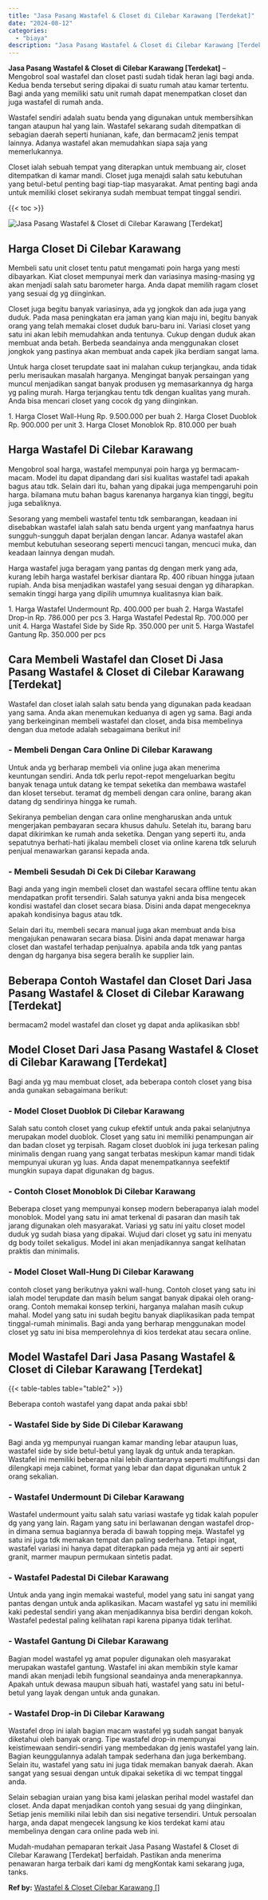 ```yaml
---
title: "Jasa Pasang Wastafel & Closet di Cilebar Karawang [Terdekat]"
date: "2024-08-12"
categories: 
  - "biaya"
description: "Jasa Pasang Wastafel & Closet di Cilebar Karawang [Terdekat]. Mudah-mudahan pemaparan terkait Jasa Pasang Wastafel & Closet di Cilebar Karawang [Terdekat]..."
---
```


**Jasa Pasang Wastafel & Closet di Cilebar Karawang \[Terdekat\]** – Mengobrol soal wastafel dan closet pasti sudah tidak heran lagi bagi anda. Kedua benda tersebut sering dipakai di suatu rumah atau kamar tertentu. Bagi anda yang memiliki satu unit rumah dapat menempatkan closet dan juga wastafel di rumah anda.

Wastafel sendiri adalah suatu benda yang digunakan untuk membersihkan tangan ataupun hal yang lain. Wastafel sekarang sudah ditempatkan di sebagian daerah seperti hunianan, kafe, dan bermacam2 jenis tempat lainnya. Adanya wastafel akan memudahkan siapa saja yang memerlukannya.

Closet ialah sebuah tempat yang diterapkan untuk membuang air, closet ditempatkan di kamar mandi. Closet juga menajdi salah satu kebutuhan yang betul-betul penting bagi tiap-tiap masyarakat. Amat penting bagi anda untuk memiliki closet sekiranya sudah membuat tempat tinggal sendiri.

{{< toc >}}

![Jasa Pasang Wastafel & Closet di Cilebar Karawang [Terdekat]](/images/wastafel-closet-murah46.png)

## Harga Closet Di Cilebar Karawang

Membeli satu unit closet tentu patut mengamati poin harga yang mesti dibayarkan. Kiat closet mempunyai merk dan variasinya masing-masing yg akan menjadi salah satu barometer harga. Anda dapat memilih ragam closet yang sesuai dg yg diinginkan.

Closet juga begitu banyak variasinya, ada yg jongkok dan ada juga yang duduk. Pada masa peningkatan era jaman yang kian maju ini, begitu banyak orang yang telah memakai closet duduk baru-baru ini. Variasi closet yang satu ini akan lebih memudahkan anda tentunya. Cukup dengan duduk akan membuat anda betah. Berbeda seandainya anda menggunakan closet jongkok yang pastinya akan membuat anda capek jika berdiam sangat lama.

Untuk harga closet terupdate saat ini malahan cukup terjangkau, anda tidak perlu merisaukan masalah harganya. Mengingat banyak persaingan yang muncul menjadikan sangat banyak produsen yg memasarkannya dg harga yg paling murah. Harga terjangkau tentu tdk dengan kualitas yang murah. Anda bisa mencari closet yang cocok dg yang diinginkan.

1\. Harga Closet Wall-Hung Rp. 9.500.000 per buah 2. Harga Closet Duoblok Rp. 900.000 per unit 3. Harga Closet Monoblok Rp. 810.000 per buah

## Harga Wastafel Di Cilebar Karawang

Mengobrol soal harga, wastafel mempunyai poin harga yg bermacam-macam. Model itu dapat dipandang dari sisi kualitas wastafel tadi apakah bagus atau tdk. Selain dari itu, bahan yang dipakai juga mempengaruhi poin harga. bilamana mutu bahan bagus karenanya harganya kian tinggi, begitu juga sebaliknya.

Sesorang yang membeli wastafel tentu tdk sembarangan, keadaan ini disebabkan wastafel ialah salah satu benda urgent yang manfaatnya harus sungguh-sungguh dapat berjalan dengan lancar. Adanya wastafel akan membut kebutuhan seseorang seperti mencuci tangan, mencuci muka, dan keadaan lainnya dengan mudah.

Harga wastafel juga beragam yang pantas dg dengan merk yang ada, kurang lebih harga wastafel berkisar diantara Rp. 400 ribuan hingga jutaan rupiah. Anda bisa menjadikan wastafel yang sesuai dengan yg diharapkan. semakin tinggi harga yang dipilih umumnya kualitasnya kian baik.

1\. Harga Wastafel Undermount Rp. 400.000 per buah 2. Harga Wastafel Drop-in Rp. 786.000 per pcs 3. Harga Wastafel Pedestal Rp. 700.000 per unit 4. Harga Wastafel Side by Side Rp. 350.000 per unit 5. Harga Wastafel Gantung Rp. 350.000 per pcs

## Cara Membeli Wastafel dan Closet Di Jasa Pasang Wastafel & Closet di Cilebar Karawang \[Terdekat\]

Wastafel dan closet ialah salah satu benda yang digunakan pada keadaan yang sama. Anda akan menemukan keduanya di agen yg sama. Bagi anda yang berkeinginan membeli wastafel dan closet, anda bisa membelinya dengan dua metode adalah sebagaimana berikut ini!

### \- Membeli Dengan Cara Online Di Cilebar Karawang

Untuk anda yg berharap membeli via online juga akan menerima keuntungan sendiri. Anda tdk perlu repot-repot mengeluarkan begitu banyak tenaga untuk datang ke tempat seketika dan membawa wastafel dan kloset tersebut. teramat dg membeli dengan cara online, barang akan datang dg sendirinya hingga ke rumah.

Sekiranya pembelian dengan cara online mengharuskan anda untuk mengerjakan pembayaran secara khusus dahulu. Setelah itu, barang baru dapat dikirimkan ke rumah anda seketika. Dengan yang seperti itu, anda sepatutnya berhati-hati jikalau membeli closet via online karena tdk seluruh penjual menawarkan garansi kepada anda.

### \- Membeli Sesudah Di Cek Di Cilebar Karawang

Bagi anda yang ingin membeli closet dan wastafel secara offline tentu akan mendapatkan profit tersendiri. Salah satunya yakni anda bisa mengecek kondisi wastafel dan closet secara biasa. Disini anda dapat mengeceknya apakah kondisinya bagus atau tdk.

Selain dari itu, membeli secara manual juga akan membuat anda bisa mengajukan penawaran secara biasa. Disini anda dapat menawar harga closet dan wastafel terhadap penjualnya. apabila anda tdk yang pantas dengan dg harganya bisa segera beralih ke supplier lain.

## Beberapa Contoh Wastafel dan Closet Dari Jasa Pasang Wastafel & Closet di Cilebar Karawang \[Terdekat\]

bermacam2 model wastafel dan closet yg dapat anda aplikasikan sbb!

## Model Closet Dari Jasa Pasang Wastafel & Closet di Cilebar Karawang \[Terdekat\]

Bagi anda yg mau membuat closet, ada beberapa contoh closet yang bisa anda gunakan sebagaimana berikut:

### \- Model Closet Duoblok Di Cilebar Karawang

Salah satu contoh closet yang cukup efektif untuk anda pakai selanjutnya merupakan model duoblok. Closet yang satu ini memiliki penampungan air dan badan closet yg terpisah. Ragam closet duoblok ini juga terkesan paling minimalis dengan ruang yang sangat terbatas meskipun kamar mandi tidak mempunyai ukuran yg luas. Anda dapat menempatkannya seefektif mungkin supaya dapat digunakan dg bagus.

### \- Contoh Closet Monoblok Di Cilebar Karawang

Beberapa closet yang mempunyai konsep modern beberapanya ialah model monoblok. Model yang satu ini amat terkenal di pasaran dan masih tak jarang digunakan oleh masyarakat. Variasi yg satu ini yaitu closet model duduk yg sudah biasa yang dipakai. Wujud dari closet yg satu ini menyatu dg body toilet sekaligus. Model ini akan menjadikannya sangat kelihatan praktis dan minimalis.

### \- Model Closet Wall-Hung Di Cilebar Karawang

contoh closet yang berikutnya yakni wall-hung. Contoh closet yang satu ini ialah model terupdate dan masih belum sangat banyak dipakai oleh orang-orang. Contoh memakai konsep terkini, harganya malahan masih cukup mahal. Model yang satu ini sudah begitu banyak diaplikasikan pada tempat tinggal-rumah minimalis. Bagi anda yang berharap menggunakan model closet yg satu ini bisa memperolehnya di kios terdekat atau secara online.

## Model Wastafel Dari Jasa Pasang Wastafel & Closet di Cilebar Karawang \[Terdekat\]

{{< table-tables table="table2" >}}

Beberapa contoh wastafel yang dapat anda pakai sbb!

### \- Wastafel Side by Side Di Cilebar Karawang

Bagi anda yg mempunyai ruangan kamar manding lebar ataupun luas, wastafel side by side betul-betul yang layak dg untuk anda terapkan. Wastafel ini memiliki beberapa nilai lebih diantaranya seperti multifungsi dan dilengkapi meja cabinet, format yang lebar dan dapat digunakan untuk 2 orang sekalian.

### \- Wastafel Undermount Di Cilebar Karawang

Wastafel undermount yaitu salah satu variasi wastafe yg tidak kalah populer dg yang yang lain. Ragam yang satu ini berlawanan dengan wastafel drop-in dimana semua bagiannya berada di bawah topping meja. Wastafel yg satu ini juga tdk memakan tempat dan paling sederhana. Tetapi ingat, wastafel variasi ini hanya dapat diterapkan pada meja yg anti air seperti granit, marmer maupun permukaan sintetis padat.

### \- Wastafel Padestal Di Cilebar Karawang

Untuk anda yang ingin memakai wasteful, model yang satu ini sangat yang pantas dengan untuk anda aplikasikan. Macam wastafel yg satu ini memiliki kaki pedestal sendiri yang akan menjadikannya bisa berdiri dengan kokoh. Wastafel pedestal paling kelihatan rapi karena pipanya tidak terlihat.

### \- Wastafel Gantung Di Cilebar Karawang

Bagian model wastafel yg amat populer digunakan oleh masyarakat merupakan wastafel gantung. Wastafel ini akan membikin style kamar mandi akan menjadi lebih fungsional seandainya anda menerapkannya. Apakah untuk dewasa maupun sibuah hati, wastafel yang satu ini betul-betul yang layak dengan untuk anda gunakan.

### \- Wastafel Drop-in Di Cilebar Karawang

Wastafel drop ini ialah bagian macam wastafel yg sudah sangat banyak diketahui oleh banyak orang. Tipe wastafel drop-in mempunyai keistimewaan sendiri-sendiri yang membedakan dg jenis wastafel yang lain. Bagian keunggulannya adalah tampak sederhana dan juga berkembang. Selain itu, wastafel yang satu ini juga tidak memakan banyak daerah. Akan sangat yang sesuai dengan untuk dipakai seketika di wc tempat tinggal anda.

Selain sebagian uraian yang bisa kami jelaskan perihal model wastafel dan closet. Anda dapat menjadikan contoh yang sesuai dg yang diinginkan, Setiap jenis memiliki nilai lebih dan sisi negative tersendiri. Untuk persoalan harga, anda dapat mengecek langsung ke kios terdekat kami atau membelinya dengan cara online pada web ini.

Mudah-mudahan pemaparan terkait Jasa Pasang Wastafel & Closet di Cilebar Karawang \[Terdekat\] berfaidah. Pastikan anda menerima penawaran harga terbaik dari kami dg mengKontak kami sekarang juga, tanks.

**Ref by:** [Wastafel & Closet Cilebar Karawang []](https://id.wikipedia.org/wiki/Wastafel)
